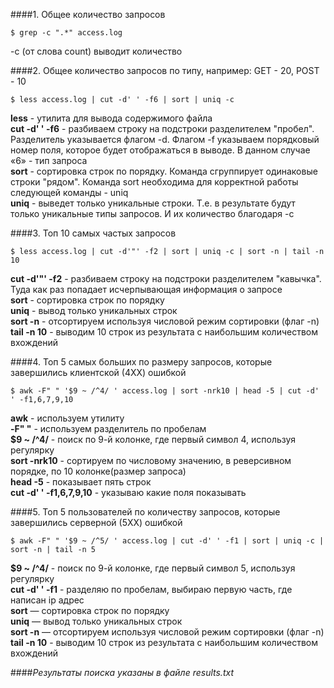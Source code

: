 ####1. Общее количество запросов

`$ grep -c ".*" access.log`

-c (от слова count) выводит количество

####2. Общее количество запросов по типу, например: GET - 20, POST - 10

`$ less access.log | cut -d' ' -f6 | sort | uniq -c`

**less** - утилита для вывода содержимого файла  
**cut -d' ' -f6** - разбиваем строку на подстроки разделителем "пробел". Разделитель указывается флагом -d. Флагом -f указываем порядковый номер поля, которое будет отображаться в выводе. В данном случае «6» - тип запроса  
**sort** - сортировка строк по порядку. Команда сгруппирует одинаковые строки "рядом". Команда sort необходима для корректной работы следующей команды - uniq  
**uniq** - выведет только уникальные строки. Т.е. в результате будут только уникальные типы запросов. И их количество благодаря -c  

####3. Топ 10 самых частых запросов

`$ less access.log | cut -d'"' -f2 | sort | uniq -c | sort -n | tail -n 10`

**cut -d'"' -f2** - разбиваем строку на подстроки разделителем "кавычка". Туда как раз попадает исчерпывающая информация о запросе  
**sort**  - сортировка строк по порядку  
**uniq** - вывод только уникальных строк  
**sort -n** - отсортируем используя числовой режим сортировки (флаг -n)  
**tail -n 10** - выводим 10 строк из результата с наибольшим количеством вхождений  

####4. Топ 5 самых больших по размеру запросов, которые завершились клиентской (4ХХ) ошибкой

`$ awk -F" " '$9 ~ /^4/ ' access.log | sort -nrk10 | head -5 | cut -d' ' -f1,6,7,9,10`

**awk** - используем утилиту  
**-F" "** - используем разделитель по пробелам  
**$9 ~ /^4/** - поиск по 9-й колонке, где первый символ 4, используя регулярку  
**sort -nrk10** - сортируем по числовому значению, в реверсивном порядке, по 10 колонке(размер запроса)  
**head -5** - показывает пять строк  
**cut -d' ' -f1,6,7,9,10** - указываю какие поля показывать  

####5. Топ 5 пользователей по количеству запросов, которые завершились серверной (5ХХ) ошибкой

`$ awk -F" " '$9 ~ /^5/ ' access.log | cut -d' ' -f1 | sort | uniq -c | sort -n | tail -n 5`

**$9 ~ /^4/** - поиск по 9-й колонке, где первый символ 5, используя регулярку  
**cut -d' ' -f1** - разделяю по пробелам, выбираю первую часть, где написан ip адрес  
**sort**  — сортировка строк по порядку  
**uniq** — вывод только уникальных строк  
**sort -n** — отсортируем используя числовой режим сортировки (флаг -n)  
**tail -n 10** - выводим 10 строк из результата с наибольшим количеством вхождений  

####*Результаты поиска указаны в файле results.txt*